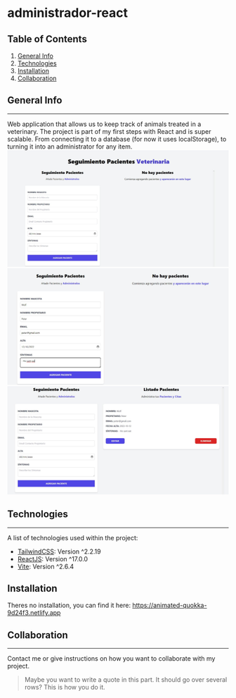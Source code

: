 ﻿# administrador-react
 
 ## Table of Contents
 <a name="general-info"></a>
1. [General Info](#general-info)
 <a name="technologies"></a>
2. [Technologies](#technologies)
 <a name="installation"></a>
3. [Installation](#installation)
 <a name="collaboration"></a>
4. [Collaboration](#collaboration)
 
 
 ## General Info
***
Web application that allows us to keep track of animals treated in a veterinary. The project is part of my first steps with React and is super scalable. From connecting it to a database (for now it uses localStorage), to turning it into an administrator for any item.
![](imgReadme/mainApp.jpg)
![](imgReadme/addPatient.jpg)
![](imgReadme/addedPatient.jpg)



## Technologies
***
A list of technologies used within the project:
* [TailwindCSS](https://tailwindcss.com): Version ^2.2.19
* [ReactJS](https://es.reactjs.org): Version ^17.0.0
* [Vite](https://vitejs.dev): Version ^2.6.4

 ## Installation
  Theres no installation, you can find it here: https://animated-quokka-9d24f3.netlify.app
  
  
  ## Collaboration
***
Contact me or give instructions on how you want to collaborate with my project.
> Maybe you want to write a quote in this part. 
> It should go over several rows?
> This is how you do it.

